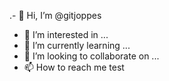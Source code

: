 .- 👋 Hi, I’m @gitjoppes
- 👀 I’m interested in ...
- 🌱 I’m currently learning ...
- 💞️ I’m looking to collaborate on ...
- 📫 How to reach me test
<!---
gitjoppes/gitjoppes is a ✨ special ✨ repository because its `README.md` (this file) appears on your GitHub profile.
You can click the Preview link to take a look at your changes.
--->
